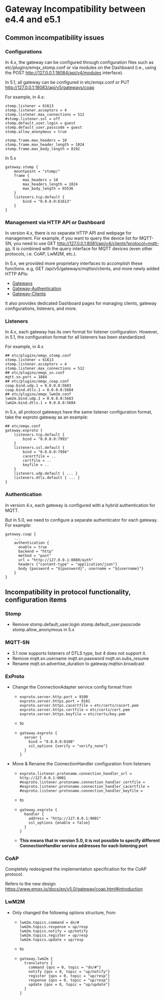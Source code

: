 # Gateway Incompatibility between e4.4 and e5.1

## Common incompatibility issues

### Configurations

In 4.x, the gateway can be configured through configuration files such as etc/plugins/emqx_stomp.conf or via modules on the Dashboard (i.e., using the POST http://127.0.0.1:18084/api/v4/modules interface).

In 5.1,  all gateway can be configured in etc/emqx.conf or  PUT http://127.0.0.1:18083/api/v5/gateways/coap

For example, in 4.x:

```
stomp.listener = 61613
stomp.listener.acceptors = 4
stomp.listener.max_connections = 512
#stomp.listener.ssl = off
stomp.default_user.login = guest
stomp.default_user.passcode = guest
stomp.allow_anonymous = true

stomp.frame.max_headers = 10
stomp.frame.max_header_length = 1024
stomp.frame.max_body_length = 8192
```

In 5.x

```
gateway.stomp {
    mountpoint = "stomp/"
    frame {
        max_headers = 10
        max_headers_length = 1024
        max_body_length = 65536
    }
    listeners.tcp.default {
        bind = "0.0.0.0:61613"
    }
}
```

### Management via HTTP API or Dashboard

In version 4.x, there is no separate HTTP API and webpage for management. For example, if you want to query the device list for MQTT-SN, you need to use GET http://127.0.0.1:8081/api/v4/clients?protocol=mqtt-sn. It is combined with the query interface for MQTT devices (even other protocols, i.e. CoAP, LwM2M, etc.).



In 5.x, we provided more proprietary interfaces to accomplish these functions. e.g,  GET /api/v5/gateways/mqttsn/clients, and more newly added HTTP APIs:

- [Gateways](https://www.emqx.io/docs/zh/v5.0/admin/api-docs.html#tag/Gateways) 
- [Gateway-Authentication](https://www.emqx.io/docs/zh/v5.0/admin/api-docs.html#tag/Gateway-Authentication)
- [Gateway-Clients](https://www.emqx.io/docs/zh/v5.0/admin/api-docs.html#tag/Gateway-Clients) 

It also provides dedicated Dashboard pages for managing clients, gateway configurations, listeners, and more.

### Listeners

In 4.x, each gateway has its own format for listener configuration. However, in 5.1, the configuration format for all listeners has been standardized. 

For example, in 4.x

```
## etc/plugins/emqx_stomp.conf
stomp.listener = 61613
stomp.listener.acceptors = 4
stomp.listener.max_connections = 512
## etc/plugins/emqx_sn.conf
mqtt.sn.port = 1884
## etc/plugins/emqx_coap.conf
coap.bind.udp.1 = 0.0.0.0:5683
coap.bind.dtls.1 = 0.0.0.0:5684
## etc/plugins/emqx_lwm2m.conf
lwm2m.bind.udp.1 = 0.0.0.0:5683
lwm2m.bind.dtls.1 = 0.0.0.0:5684
```

in 5.x, all protocol gateways have the same listener configuration format, take the exproto gateway as an example:

```
## etc/emqx.conf
gateway.exproto {
    listeners.tcp.default {
        bind = "0.0.0.0:7993"
    }
    listeners.ssl.default {
        bind = "0.0.0.0:7994"
        cacertfile = ..
        certfile = ..
        keyfile = ..
    }
    listeners.udp.default { ... }
    listeners.dtls.default { ... }
}
```

### Authentication

In version 4.x, each gateway is configured with a hybrid authentication for MQTT.

But in 5.0, we need to configure a separate authenticator for each gateway. For example:

```
gateway.coap {
    ...
    authentication {
      enable = true
      backend = "http"
      method = "post"
      url = "http://127.0.0.1:8080/auth"
      headers {"content-type" = "application/json"}
      body {password = "${password}", username = "${username}"}
    }
}
```

## Incompatibility in protocol functionality, configuration items

### Stomp

- Remove stomp.default_user.login stomp.default_user.passcode stomp.allow_anonymous in 5.x

### MQTT-SN

- 5.1 now supports listeners of DTLS type,  but 4 does not support it.
- Remove mqtt.sn.username mqtt.sn.password mqtt.sn.subs_resume
- Rename mqtt.sn.advertise_duration to gateway.mqttsn.broadcast 

### ExProto

- Change the ConnectionAdapter service config format from

  - ```
    exproto.server.http.port = 9100
    exproto.server.https.port = 9101
    exproto.server.https.cacertfile = etc/certs/cacert.pem
    exproto.server.https.certfile = etc/certs/cert.pem
    exproto.server.https.keyfile = etc/certs/key.pem
    ```

  - to

  - ```
    gateway.exproto {
      server {
        bind = "0.0.0.0:9100"
        ssl_options {verify = "verify_none"}
      }
    }
    ```

- Move & Rename the ConnectionHandler configuration from listeners

  - ```
    exproto.listener.protoname.connection_handler_url = http://127.0.0.1:9001
    #exproto.listener.protoname.connection_handler_certfile =
    #exproto.listener.protoname.connection_handler_cacertfile =
    #exproto.listener.protoname.connection_handler_keyfile =
    ```

  - to

  - ```
    gateway.exproto {
      handler {
        address = "http://127.0.0.1:9001"
        ssl_options {enable = false}
      }
    }
    ```

  - **This means that in version 5.0, it is not possible to specify different ConnectionHandler service addresses for each listening port**

### CoAP

Completely redesigned the implementation specification for the CoAP protocol.

Refers to the new design https://www.emqx.io/docs/en/v5.0/gateway/coap.html#introduction 

### LwM2M

- Only changed the following options structure, from

  - ```
    lwm2m.topics.command = dn/#
    lwm2m.topics.response = up/resp
    lwm2m.topics.notify = up/notify
    lwm2m.topics.register = up/resp
    lwm2m.topics.update = up/resp
    ```

  - to

  - ```
    gateway.lwm2m {
      translators {
        command {qos = 0, topic = "dn/#"}
        notify {qos = 0, topic = "up/notify"}
        register {qos = 0, topic = "up/resp"}
        response {qos = 0, topic = "up/resp"}
        update {qos = 0, topic = "up/update"}
      }
    }
    ```